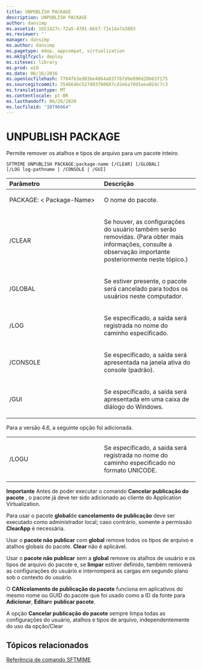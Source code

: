 ```yaml
---
title: UNPUBLISH PACKAGE
description: UNPUBLISH PACKAGE
author: dansimp
ms.assetid: 1651427c-72a5-4701-bb57-71e14a7a3803
ms.reviewer: ''
manager: dansimp
ms.author: dansimp
ms.pagetype: mdop, appcompat, virtualization
ms.mktglfcycl: deploy
ms.sitesec: library
ms.prod: w10
ms.date: 06/16/2016
ms.openlocfilehash: 7704fb3ed03be4864a837767d9e890d28b63f175
ms.sourcegitcommit: 354664bc527d93f80687cd2eba70d1eea024c7c3
ms.translationtype: MT
ms.contentlocale: pt-BR
ms.lasthandoff: 06/26/2020
ms.locfileid: "10796664"
---
```

# UNPUBLISH PACKAGE


Permite remover os atalhos e tipos de arquivo para um pacote inteiro.

`SFTMIME UNPUBLISH PACKAGE:package-name [/CLEAR] [/GLOBAL]                 [/LOG log-pathname | /CONSOLE | /GUI]`

<table>
<colgroup>
<col width="50%" />
<col width="50%" />
</colgroup>
<thead>
<tr class="header">
<th align="left">Parâmetro</th>
<th align="left">Descrição</th>
</tr>
</thead>
<tbody>
<tr class="odd">
<td align="left"><p>PACKAGE: &lt; Package-Name&gt;</p></td>
<td align="left"><p>O nome do pacote.</p></td>
</tr>
<tr class="even">
<td align="left"><p>/CLEAR</p></td>
<td align="left"><p>Se houver, as configurações do usuário também serão removidas. (Para obter mais informações, consulte a observação importante posteriormente neste tópico.)</p></td>
</tr>
<tr class="odd">
<td align="left"><p>/GLOBAL</p></td>
<td align="left"><p>Se estiver presente, o pacote será cancelado para todos os usuários neste computador.</p></td>
</tr>
<tr class="even">
<td align="left"><p>/LOG</p></td>
<td align="left"><p>Se especificado, a saída será registrada no nome do caminho especificado.</p></td>
</tr>
<tr class="odd">
<td align="left"><p>/CONSOLE</p></td>
<td align="left"><p>Se especificado, a saída será apresentada na janela ativa do console (padrão).</p></td>
</tr>
<tr class="even">
<td align="left"><p>/GUI</p></td>
<td align="left"><p>Se especificado, a saída será apresentada em uma caixa de diálogo do Windows.</p></td>
</tr>
</tbody>
</table>

 

Para a versão 4.6, a seguinte opção foi adicionada.

<table>
<colgroup>
<col width="50%" />
<col width="50%" />
</colgroup>
<tbody>
<tr class="odd">
<td align="left"><p>/LOGU</p></td>
<td align="left"><p>Se especificado, a saída será registrada no nome do caminho especificado no formato UNICODE.</p></td>
</tr>
</tbody>
</table>

 

**Importante**  Antes de poder executar o comando **Cancelar publicação do pacote** , o pacote já deve ter sido adicionado ao cliente do Application Virtualization.

Para usar o pacote **global**de **cancelamento de publicação** deve ser executado como administrador local; caso contrário, somente a permissão **ClearApp** é necessária.

Usar o **pacote não publicar** com **global** remove todos os tipos de arquivo e atalhos globais do pacote. **Clear** não é aplicável.

Usar o **pacote não publicar** sem a **global** remove os atalhos de usuário e os tipos de arquivo do pacote e, se **limpar** estiver definido, também removerá as configurações do usuário e interromperá as cargas em segundo plano sob o contexto do usuário.

O **CANcelamento de publicação do pacote** funciona em aplicativos do mesmo nome ou GUID do pacote que foi usado como a ID da fonte para **Adicionar**, **Editar**e **publicar pacote**.

A opção **Cancelar publicação do pacote** sempre limpa todas as configurações do usuário, atalhos e tipos de arquivo, independentemente do uso da opção/Clear

 

## Tópicos relacionados


[Referência de comando SFTMIME](sftmime--command-reference.md)

 

 





